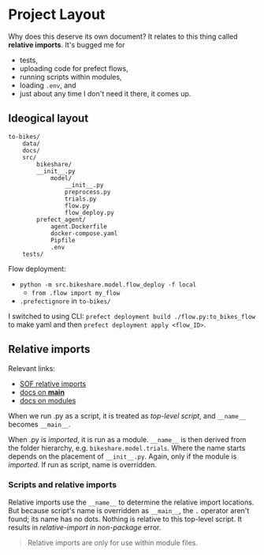 # Project Layout

Why does this deserve its own document? It relates to this thing called **relative imports**. It's bugged me for

* tests,
* uploading code for prefect flows,
* running scripts within modules,
* loading `.env`, and
* just about any time I don't need it there, it comes up.

## Ideogical layout

```
to-bikes/
    data/
    docs/
    src/
        bikeshare/
        __init__.py        
            model/                
                __init__.py
                preprocess.py
                trials.py
                flow.py
                flow_deploy.py
        prefect_agent/
            agent.Dockerfile
            docker-compose.yaml
            Pipfile
            .env
    tests/
```

Flow deployment:

* `python -m src.bikeshare.model.flow_deploy -f local`
    * `from .flow import my_flow`
* `.prefectignore` in `to-bikes/`

I switched to using CLI: `prefect deployment build ./flow.py:to_bikes_flow` to make yaml and then `prefect deployment apply <flow_ID>`. 

## Relative imports

Relevant links:

* [SOF relative imports](https://stackoverflow.com/questions/14132789/relative-imports-for-the-billionth-time/14132912#14132912)
* [docs on __main__](https://docs.python.org/3/library/__main__.html)
* [docs on modules](https://docs.python.org/3/tutorial/modules.html#executing-modules-as-scripts)

When we run .py as a script, it is treated as *top-level script*, and `__name__` becomes `__main__`.

When .py is *imported*, it is run as a module. `__name__` is then derived from the folder hierarchy, e.g. `bikeshare.model.trials`. Where the name starts depends on the placement of `__init__.py`. Again, only if the module is *imported*. If run as script, name is overridden.

### Scripts and relative imports

Relative imports use the `__name__` to determine the relative import locations. But because script's name is overridden as `__main__`, the `.` operator aren't found; its name has no dots. Nothing is relative to this top-level script. It results in *relative-import in non-package* error.

> Relative imports are only for use within module files.
